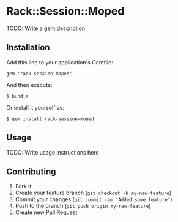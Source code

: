 # Rack::Session::Moped

TODO: Write a gem description

## Installation

Add this line to your application's Gemfile:

    gem 'rack-session-moped'

And then execute:

    $ bundle

Or install it yourself as:

    $ gem install rack-session-moped

## Usage

TODO: Write usage instructions here

## Contributing

1. Fork it
2. Create your feature branch (`git checkout -b my-new-feature`)
3. Commit your changes (`git commit -am 'Added some feature'`)
4. Push to the branch (`git push origin my-new-feature`)
5. Create new Pull Request
